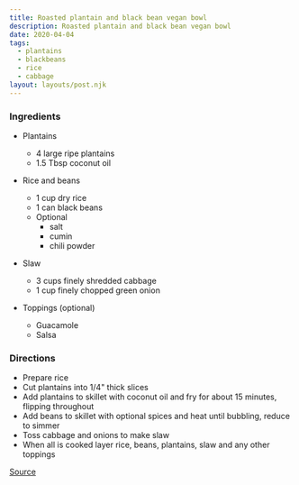 ```yaml
---
title: Roasted plantain and black bean vegan bowl
description: Roasted plantain and black bean vegan bowl
date: 2020-04-04
tags:
  - plantains
  - blackbeans
  - rice
  - cabbage
layout: layouts/post.njk
---
```


### Ingredients

- Plantains

  - 4 large ripe plantains
  - 1.5 Tbsp coconut oil

- Rice and beans

  - 1 cup dry rice
  - 1 can black beans
  - Optional
    - salt
    - cumin
    - chili powder

- Slaw

  - 3 cups finely shredded cabbage
  - 1 cup finely chopped green onion

- Toppings (optional)
  - Guacamole
  - Salsa

### Directions

- Prepare rice
- Cut plantains into 1/4" thick slices
- Add plantains to skillet with coconut oil and fry for about 15 minutes, flipping throughout
- Add beans to skillet with optional spices and heat until bubbling, reduce to simmer
- Toss cabbage and onions to make slaw
- When all is cooked layer rice, beans, plantains, slaw and any other toppings

[Source](https://minimalistbaker.com/roasted-plantain-black-bean-vegan-bowl/)
